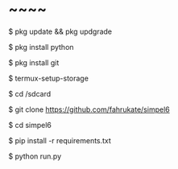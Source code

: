 # ~~~~
$ pkg update && pkg updgrade

$ pkg install python

$ pkg install git

$ termux-setup-storage

$ cd /sdcard

$ git clone https://github.com/fahrukate/simpel6

$ cd simpel6

$ pip install -r requirements.txt

$ python run.py
